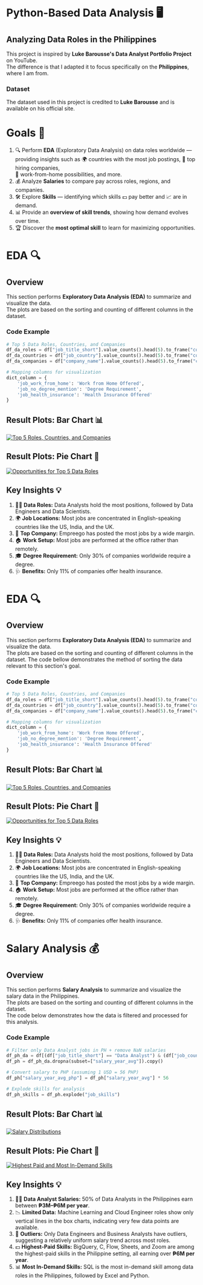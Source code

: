 # Python-Based Data Analysis 🖥️

## Analyzing Data Roles in the Philippines  

This project is inspired by **Luke Barousse's Data Analyst Portfolio Project** on YouTube.  
The difference is that I adapted it to focus specifically on the **Philippines**, where I am from.  

### Dataset  
The dataset used in this project is credited to **Luke Barousse** and is available on his official site. 

# Goals 🏁

1. 🔍 Perform **EDA** (Exploratory Data Analysis) on data roles worldwide —  
   providing insights such as 🌍 countries with the most job postings, 🏢 top hiring companies,  
   🏡 work-from-home possibilities, and more.
2. 💰 Analyze **Salaries** to compare pay across roles, regions, and companies.
3. 🛠️ Explore **Skills** — identifying which skills 💵 pay better and 📈 are in demand.
4. 📊 Provide an **overview of skill trends**, showing how demand evolves over time.
5. 🏆 Discover the **most optimal skill** to learn for maximizing opportunities.

# EDA 🔍  

## Overview  
This section performs **Exploratory Data Analysis (EDA)** to summarize and visualize the data.  
The plots are based on the sorting and counting of different columns in the dataset.  

### Code Example
```python
# Top 5 Data Roles, Countries, and Companies
df_da_roles = df["job_title_short"].value_counts().head(5).to_frame("count")
df_da_countries = df["job_country"].value_counts().head(5).to_frame("count")
df_da_companies = df["company_name"].value_counts().head(5).to_frame("count")

# Mapping columns for visualization
dict_column = {
    'job_work_from_home': 'Work from Home Offered',
    'job_no_degree_mention': 'Degree Requirement',
    'job_health_insurance': 'Health Insurance Offered'
}
```
## Result Plots: Bar Chart 📊
[![Top 5 Roles, Countries, and Companies](charts/Top%205%20data%20internatioanl.png)](charts/Top%205%20data%20internatioanl.png)

## Result Plots: Pie Chart 🥧
[![Opportunities for Top 5 Data Roles](charts/opportunities%20for%20the%20top%205%20data%20international.png)](charts/opportunities%20for%20the%20top%205%20data%20international.png)

## Key Insights 💡

1. 👨‍💻 **Data Roles:** Data Analysts hold the most positions, followed by Data Engineers and Data Scientists.  
2. 🌍 **Job Locations:** Most jobs are concentrated in English-speaking countries like the US, India, and the UK.  
3. 🏢 **Top Company:** Empreego has posted the most jobs by a wide margin.  
4. 🏠 **Work Setup:** Most jobs are performed at the office rather than remotely.  
5. 🎓 **Degree Requirement:** Only 30% of companies worldwide require a degree.  
6. 🩺 **Benefits:** Only 11% of companies offer health insurance.
# EDA 🔍  

## Overview  
This section performs **Exploratory Data Analysis (EDA)** to summarize and visualize the data.  
The plots are based on the sorting and counting of different columns in the dataset. 
The code bellow demonstrates the method of sorting the data relevant to this section's
goal.

### Code Example
```python
# Top 5 Data Roles, Countries, and Companies
df_da_roles = df["job_title_short"].value_counts().head(5).to_frame("count")
df_da_countries = df["job_country"].value_counts().head(5).to_frame("count")
df_da_companies = df["company_name"].value_counts().head(5).to_frame("count")

# Mapping columns for visualization
dict_column = {
    'job_work_from_home': 'Work from Home Offered',
    'job_no_degree_mention': 'Degree Requirement',
    'job_health_insurance': 'Health Insurance Offered'
}
```
## Result Plots: Bar Chart 📊
[![Top 5 Roles, Countries, and Companies](charts/Top%205%20data%20internatioanl.png)](charts/Top%205%20data%20internatioanl.png)

## Result Plots: Pie Chart 🥧
[![Opportunities for Top 5 Data Roles](charts/opportunities%20for%20the%20top%205%20data%20international.png)](charts/opportunities%20for%20the%20top%205%20data%20international.png)

## Key Insights 💡

1. 👨‍💻 **Data Roles:** Data Analysts hold the most positions, followed by Data Engineers and Data Scientists.  
2. 🌍 **Job Locations:** Most jobs are concentrated in English-speaking countries like the US, India, and the UK.  
3. 🏢 **Top Company:** Empreego has posted the most jobs by a wide margin.  
4. 🏠 **Work Setup:** Most jobs are performed at the office rather than remotely.  
5. 🎓 **Degree Requirement:** Only 30% of companies worldwide require a degree.  
6. 🩺 **Benefits:** Only 11% of companies offer health insurance.

# Salary Analysis 💰

## Overview  
This section performs **Salary Analysis** to summarize and visualize the salary data in the Philippines.  
The plots are based on the sorting and counting of different columns in the dataset.  
The code below demonstrates how the data is filtered and processed for this analysis.

### Code Example
```python
# Filter only Data Analyst jobs in PH + remove NaN salaries
df_ph_da = df[(df["job_title_short"] == "Data Analyst") & (df["job_country"] == "Philippines")].copy()
df_ph = df_ph_da.dropna(subset=["salary_year_avg"]).copy()

# Convert salary to PHP (assuming 1 USD = 56 PHP)
df_ph["salary_year_avg_php"] = df_ph["salary_year_avg"] * 56

# Explode skills for analysis
df_ph_skills = df_ph.explode("job_skills")
```
## Result Plots: Bar Chart 📊
[![Salary Distributions](charts/Salary%20Distributions.png)](charts/Salary%20Distributions.png)

## Result Plots: Pie Chart 🥧
[![Highest Paid and Most In-Demand Skills](charts/Highest%20Paid%20and%20Most%20Demand%20Skills.png)](charts/Highest%20Paid%20and%20Most%20Demand%20Skills.png)

## Key Insights 💡

1. 👨‍💻 **Data Analyst Salaries:** 50% of Data Analysts in the Philippines earn between **₱3M–₱6M per year**.  
2. 📉 **Limited Data:** Machine Learning and Cloud Engineer roles show only vertical lines in the box charts, indicating very few data points are available.  
3. 🔹 **Outliers:** Only Data Engineers and Business Analysts have outliers, suggesting a relatively uniform salary trend across most roles.  
4. 💵 **Highest-Paid Skills:** BigQuery, C, Flow, Sheets, and Zoom are among the highest-paid skills in the Philippine setting, all earning over **₱6M per year**.  
5. 📊 **Most In-Demand Skills:** SQL is the most in-demand skill among data roles in the Philippines, followed by Excel and Python.

   

